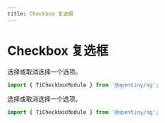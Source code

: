 ```yaml
---
title: Checkbox 复选框
---
```

# Checkbox 复选框

<div class="used-tiny">

选择或取消选择一个选项。

```typescript
import { TiCheckboxModule } from '@opentiny/ng';
```

</div>

<div class="used-config">

选择或取消选择一个选项。

```typescript
import { TiCheckboxModule } from '@opentiny/ng';
```
</div>
